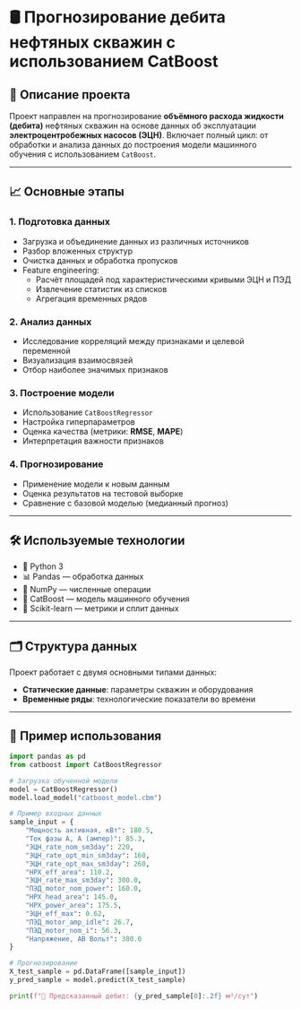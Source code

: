 # 🛢️ Прогнозирование дебита нефтяных скважин с использованием CatBoost

## 📌 Описание проекта

Проект направлен на прогнозирование **объёмного расхода жидкости (дебита)** нефтяных скважин на основе данных об эксплуатации **электроцентробежных насосов (ЭЦН)**. Включает полный цикл: от обработки и анализа данных до построения модели машинного обучения с использованием `CatBoost`.

---

## 📈 Основные этапы

### 1. Подготовка данных
- Загрузка и объединение данных из различных источников
- Разбор вложенных структур 
- Очистка данных и обработка пропусков
- Feature engineering:
  - Расчёт площадей под характеристическими кривыми ЭЦН и ПЭД
  - Извлечение статистик из списков
  - Агрегация временных рядов

### 2. Анализ данных
- Исследование корреляций между признаками и целевой переменной
- Визуализация взаимосвязей
- Отбор наиболее значимых признаков

### 3. Построение модели
- Использование `CatBoostRegressor`
- Настройка гиперпараметров
- Оценка качества (метрики: **RMSE**, **MAPE**)
- Интерпретация важности признаков

### 4. Прогнозирование
- Применение модели к новым данным
- Оценка результатов на тестовой выборке
- Сравнение с базовой моделью (медианный прогноз)

---

## 🛠️ Используемые технологии

- 🐍 Python 3  
- 📊 Pandas — обработка данных  
- 🧮 NumPy — численные операции  
- 🧠 CatBoost — модель машинного обучения  
- 🧪 Scikit-learn — метрики и сплит данных  

---

## 🗂️ Структура данных

Проект работает с двумя основными типами данных:

- **Статические данные**: параметры скважин и оборудования  
- **Временные ряды**: технологические показатели во времени  

---


## 🚀 Пример использования

```python
import pandas as pd
from catboost import CatBoostRegressor

# Загрузка обученной модели
model = CatBoostRegressor()
model.load_model("catboost_model.cbm")

# Пример входных данных
sample_input = {
    "Мощность активная, кВт": 180.5,
    "Ток фазы А, A (ампер)": 85.3,
    "ЭЦН_rate_nom_sm3day": 220,
    "ЭЦН_rate_opt_min_sm3day": 160,
    "ЭЦН_rate_opt_max_sm3day": 260,
    "НРХ_eff_area": 110.2,
    "ЭЦН_rate_max_sm3day": 300.0,
    "ПЭД_motor_nom_power": 160.0,
    "НРХ_head_area": 145.0,
    "НРХ_power_area": 175.5,
    "ЭЦН_eff_max": 0.62,
    "ПЭД_motor_amp_idle": 26.7,
    "ПЭД_motor_nom_i": 56.3,
    "Напряжение, АВ Вольт": 380.0
}

# Прогнозирование
X_test_sample = pd.DataFrame([sample_input])
y_pred_sample = model.predict(X_test_sample)

print(f"🔮 Предсказанный дебит: {y_pred_sample[0]:.2f} м³/сут")
